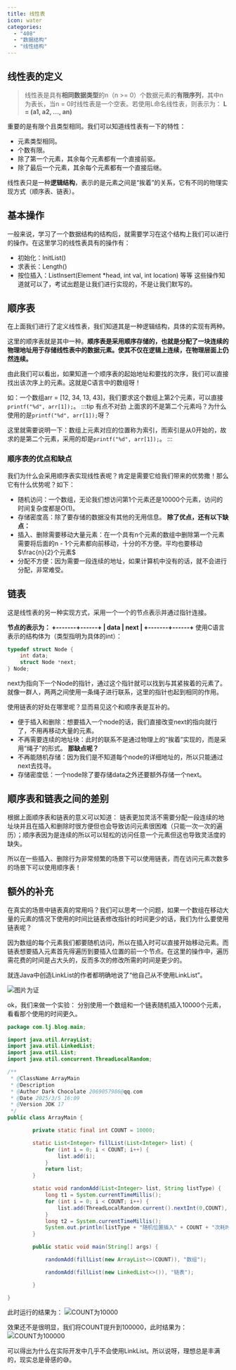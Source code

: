 ```yaml
---
title: 线性表
icon: water
categories:
  - "408"
  - "数据结构"
  - "线性结构"
---
```

## 线性表的定义
> 线性表是具有**相同数据类型**的n（n >= 0）个数据元素的**有限序列**，其中n为表长，当n = 0时线性表是一个空表。若使用L命名线性表，则表示为：
> **L = (a1, a2, ..., an)**
 
重要的是有限个且类型相同。我们可以知道线性表有一下的特性：
- 元素类型相同。
- 个数有限。
- 除了第一个元素，其余每个元素都有一个直接前驱。
- 除了最后一个元素，其余每个元素都有一个直接后继。

线性表只是一种**逻辑结构**，表示的是元素之间是“挨着”的关系，它有不同的物理实现方式（顺序表、链表）。

## 基本操作
一般来说，学习了一个数据结构的结构后，就需要学习在这个结构上我们可以进行的操作。在这里学习的线性表具有的操作有：
- 初始化：InitList()
- 求表长：Length()
- 按位插入：ListInsert(Element *head, int val, int location)
等等
这些操作知道就可以了，考试出题是让我们进行实现的，不是让我们默写的。

## 顺序表
在上面我们进行了定义线性表，我们知道其是一种逻辑结构，具体的实现有两种。

这里的顺序表就是其中一种。**顺序表是采用顺序存储的，也就是分配了一块连续的物理地址用于存储线性表中的数据元素。使其不仅在逻辑上连续，在物理层面上仍然连续。**

由此我们可以看出，如果知道一个顺序表的起始地址和要找的次序，我们可以直接找出该次序上的元素。这就是C语言中的数组呀！

如：一个数组arr = [12, 34, 13, 43]，我们要求这个数组上第2个元素，可以直接`printf("%d", arr[1]);`。
:::tip 有点不对劲
上面求的不是第二个元素吗？为什么使用的是`printf("%d", arr[1]);`呀？

这里就需要说明一下：数组上元素对应的位置称为索引，而索引是从0开始的，故求的是第二个元素，采用的却是`printf("%d", arr[1]);`。
:::

### 顺序表的优点和缺点
我们为什么会采用顺序表实现线性表呢？肯定是需要它给我们带来的优势撒！那么它有什么优势呢？如下：
 - 随机访问：一个数组，无论我们想访问第1个元素还是10000个元素，访问的时间复杂度都是O(1)。
 - 存储密度高：除了要存储的数据没有其他的无用信息。
**除了优点，还有以下缺点：**
 - 插入、删除需要移动大量元素：在一个具有n个元素的数组中删除第一个元素需要将后面的n - 1个元素都向前移动，十分的不方便。平均也要移动$\frac{n}{2}个元素$
 - 分配不方便：因为需要一段连续的地址，如果计算机中没有的话，就不会进行分配，非常难受。

## 链表
这是线性表的另一种实现方式，采用一个一个的节点表示并通过指针连接。

**节点的表示为：
+-------+------+
| data  | next |
+-------+------+**
使用C语言表示的结构体为（类型指明为具体的int）：
```c
typedef struct Node {
    int data;
    struct Node *next;
} Node;
```
next为指向下一个Node的指针，通过这个指针就可以找到与其紧挨着的元素了。就像一群人，两两之间使用一条绳子进行联系，这里的指针也起到相同的作用。

使用链表的好处在哪里呢？显而易见这个和顺序表是互补的。
- 便于插入和删除：想要插入一个node的话，我们直接改变next的指向就行了，不用再移动大量的元素。
- 不再需要连续的地址块：此时的联系不是通过物理上的“挨着”实现的，而是采用“绳子”的形式。
**那缺点呢？**
- 不再能随机存储：因为我们是不知道每个node的详细地址的，所以只能通过next去找寻。
- 存储密度低：一个node除了要存储data之外还要额外存储一个next。

## 顺序表和链表之间的差别
根据上面顺序表和链表的意义可以知道：
链表更加灵活不需要分配一段连续的地址块并且在插入和删除时很方便但也会导致访问元素很困难（只能一次一次的遍历）；顺序表因为是连续的所以可以轻松的访问任意一个元素但这也导致灵活度的缺失。

所以在一些插入、删除行为非常频繁的场景下可以使用链表，而在访问元素次数多的场景下可以使用顺序表！

## 额外的补充
在真实的场景中链表真的常用吗？我们可以思考一个问题，如果一个数组在移动大量的元素的情况下使用的时间比链表修改指针的时间更少的话，我们为什么要使用链表呢？

因为数组的每个元素我们都要随机访问，所以在插入时可以直接开始移动元素。而链表想要插入元素首先得遍历到要插入位置的前一个节点。在这里的操作中，遍历需花费的时间是占大头的，反而多次的修改所需的时间是更少的。

就连Java中创造LinkList的作者都明确地说了“他自己从不使用LinkList”。

![图片为证](https://camo.githubusercontent.com/fbc58d844d97136609b9d64c7cf809a0761e57a4516b3274e457148096c8475b/68747470733a2f2f63646e2e6e6c61726b2e636f6d2f79757175652f302f323032352f706e672f34383037333733302f313734313136313131323435372d61623439363739622d306538342d343237302d626239612d3532633736663566636534662e706e67)

ok，我们来做一个实验：
分别使用一个数组和一个链表随机插入10000个元素，看看那个使用的时间更久。
```java
package com.lj.blog.main;

import java.util.ArrayList;
import java.util.LinkedList;
import java.util.List;
import java.util.concurrent.ThreadLocalRandom;

/**
 * @ClassName ArrayMain
 * @Description
 * @Author Dark Chocolate 2069057986@qq.com
 * @Date 2025/3/5 16:09
 * @Version JDK 17
 */
public class ArrayMain {

        private static final int COUNT = 10000;

        static List<Integer> fillList(List<Integer> list) {
            for (int i = 0; i < COUNT; i++) {
                list.add(i);
            }
            return list;
        }

        static void randomAdd(List<Integer> list, String listType) {
            long t1 = System.currentTimeMillis();
            for (int i = 0; i < COUNT; i++) {
                list.add(ThreadLocalRandom.current().nextInt(0,COUNT), i);
            }
            long t2 = System.currentTimeMillis();
            System.out.println(listType + "随机位置插入" + COUNT + "次耗时：" + (t2-t1));
        }

        public static void main(String[] args) {

            randomAdd(fillList(new ArrayList<>(COUNT)), "数组");

            randomAdd(fillList(new LinkedList<>()), "链表");

        }

}
```
此时运行的结果为：
![COUNT为10000](https://camo.githubusercontent.com/0ec24c070b4f187b3c5c85bab0c1bb1d18f36fe98d31ddf3aa5ef873ddeea0c5/68747470733a2f2f63646e2e6e6c61726b2e636f6d2f79757175652f302f323032352f706e672f34383037333733302f313734313136323630323232312d35643135333539342d353031382d343337372d383466312d6438303735376537323961352e706e67)

效果还不是很明显，我们将COUNT提升到100000，此时结果为：
![COUNT为100000](https://camo.githubusercontent.com/fddedb5e67a3330123d5b289f2064193716b6de9fac6f56de67bfe4397467151/68747470733a2f2f63646e2e6e6c61726b2e636f6d2f79757175652f302f323032352f706e672f34383037333733302f313734313136323639313030362d63613766616134352d316436342d346635302d383661652d3830643834666266666531612e706e67)

可以得出为什么在实际开发中几乎不会使用LinkList。所以说呀，理想总是丰满的，现实总是骨感的😅。


